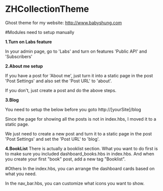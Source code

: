 # ZHCollectionTheme

Ghost theme for my website: http://www.babyshung.com

#Modules need to setup manually

**1.Turn on Labs feature**

In your admin page, go to 'Labs' and turn on features 'Public API' and 'Subscribers'

**2.About me setup**

If you have a post for 'About me', just turn it into a static page in the post 'Post Settings' and also set the 'Post URL' to 'about'.

If you don't, just create a post and do the above steps.

**3.Blog**

You need to setup the below before you goto http://[yourSite]/blog

Since the page for showing all the posts is not in index.hbs, I moved it to a static page.

We just need to create a new post and turn it to a static page in the post 'Post Settings' and set the 'Post URL' to 'blog'.

**4.BookList**
There is actually a booklist section.
What you want to do first is to make sure you included dashboard_books.hbs in index.hbs.
And when you create your first "book" post, add a new tag "Booklist".

#Others
In the index.hbs, you can arrange the dashboard cards based on what you need.

In the nav_bar.hbs, you can customize what icons you want to show.
